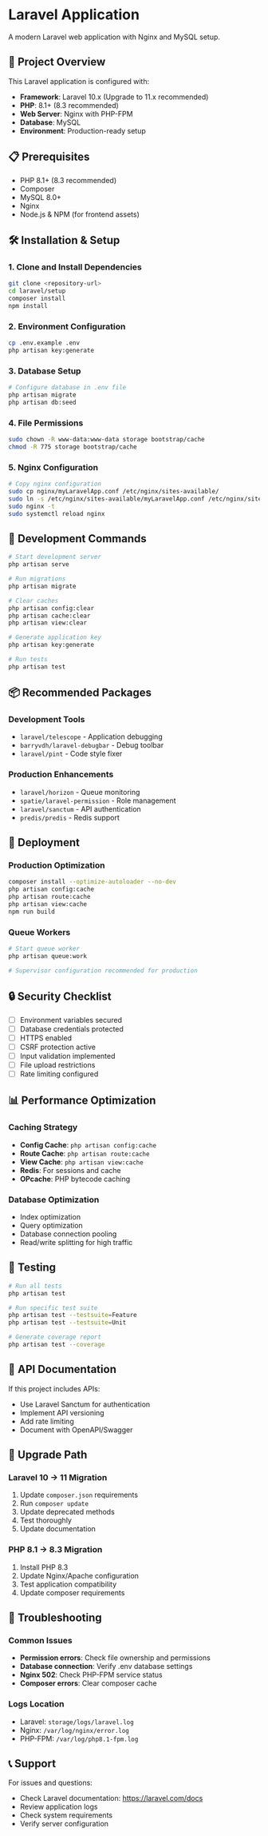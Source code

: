 # Laravel Application

A modern Laravel web application with Nginx and MySQL setup.

## 🚀 Project Overview

This Laravel application is configured with:
- **Framework**: Laravel 10.x (Upgrade to 11.x recommended)
- **PHP**: 8.1+ (8.3 recommended)
- **Web Server**: Nginx with PHP-FPM
- **Database**: MySQL
- **Environment**: Production-ready setup

## 📋 Prerequisites

- PHP 8.1+ (8.3 recommended)
- Composer
- MySQL 8.0+
- Nginx
- Node.js & NPM (for frontend assets)

## 🛠️ Installation & Setup

### 1. Clone and Install Dependencies
```bash
git clone <repository-url>
cd laravel/setup
composer install
npm install
```

### 2. Environment Configuration
```bash
cp .env.example .env
php artisan key:generate
```

### 3. Database Setup
```bash
# Configure database in .env file
php artisan migrate
php artisan db:seed
```

### 4. File Permissions
```bash
sudo chown -R www-data:www-data storage bootstrap/cache
chmod -R 775 storage bootstrap/cache
```

### 5. Nginx Configuration
```bash
# Copy nginx configuration
sudo cp nginx/myLaravelApp.conf /etc/nginx/sites-available/
sudo ln -s /etc/nginx/sites-available/myLaravelApp.conf /etc/nginx/sites-enabled/
sudo nginx -t
sudo systemctl reload nginx
```

## 🔧 Development Commands

```bash
# Start development server
php artisan serve

# Run migrations
php artisan migrate

# Clear caches
php artisan config:clear
php artisan cache:clear
php artisan view:clear

# Generate application key
php artisan key:generate

# Run tests
php artisan test
```

## 📦 Recommended Packages

### Development Tools
- `laravel/telescope` - Application debugging
- `barryvdh/laravel-debugbar` - Debug toolbar
- `laravel/pint` - Code style fixer

### Production Enhancements
- `laravel/horizon` - Queue monitoring
- `spatie/laravel-permission` - Role management
- `laravel/sanctum` - API authentication
- `predis/predis` - Redis support

## 🚀 Deployment

### Production Optimization
```bash
composer install --optimize-autoloader --no-dev
php artisan config:cache
php artisan route:cache
php artisan view:cache
npm run build
```

### Queue Workers
```bash
# Start queue worker
php artisan queue:work

# Supervisor configuration recommended for production
```

## 🔒 Security Checklist

- [ ] Environment variables secured
- [ ] Database credentials protected
- [ ] HTTPS enabled
- [ ] CSRF protection active
- [ ] Input validation implemented
- [ ] File upload restrictions
- [ ] Rate limiting configured

## 📊 Performance Optimization

### Caching Strategy
- **Config Cache**: `php artisan config:cache`
- **Route Cache**: `php artisan route:cache`
- **View Cache**: `php artisan view:cache`
- **Redis**: For sessions and cache
- **OPcache**: PHP bytecode caching

### Database Optimization
- Index optimization
- Query optimization
- Database connection pooling
- Read/write splitting for high traffic

## 🧪 Testing

```bash
# Run all tests
php artisan test

# Run specific test suite
php artisan test --testsuite=Feature
php artisan test --testsuite=Unit

# Generate coverage report
php artisan test --coverage
```

## 📝 API Documentation

If this project includes APIs:
- Use Laravel Sanctum for authentication
- Implement API versioning
- Add rate limiting
- Document with OpenAPI/Swagger

## 🔄 Upgrade Path

### Laravel 10 → 11 Migration
1. Update `composer.json` requirements
2. Run `composer update`
3. Update deprecated methods
4. Test thoroughly
5. Update documentation

### PHP 8.1 → 8.3 Migration
1. Install PHP 8.3
2. Update Nginx/Apache configuration
3. Test application compatibility
4. Update composer requirements

## 🐛 Troubleshooting

### Common Issues
- **Permission errors**: Check file ownership and permissions
- **Database connection**: Verify .env database settings
- **Nginx 502**: Check PHP-FPM service status
- **Composer errors**: Clear composer cache

### Logs Location
- Laravel: `storage/logs/laravel.log`
- Nginx: `/var/log/nginx/error.log`
- PHP-FPM: `/var/log/php8.1-fpm.log`

## 📞 Support

For issues and questions:
- Check Laravel documentation: https://laravel.com/docs
- Review application logs
- Check system requirements
- Verify server configuration


